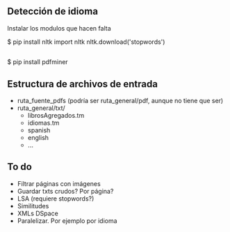 
## Detección de idioma
Instalar los modulos que hacen falta

$ pip install nltk
import nltk
nltk.download('stopwords')

## 
$ pip install pdfminer

## Estructura de archivos de entrada
+ ruta_fuente_pdfs (podría ser ruta_general/pdf, aunque no tiene que ser)
+ ruta_general/txt/
    * librosAgregados.tm
    * idiomas.tm
    * spanish
    * english
    * ...

## To do
+ Filtrar páginas con imágenes
+ Guardar txts crudos? Por página?
+ LSA (requiere stopwords?)
+ Similitudes
+ XMLs DSpace
+ Paralelizar. Por ejemplo por idioma
